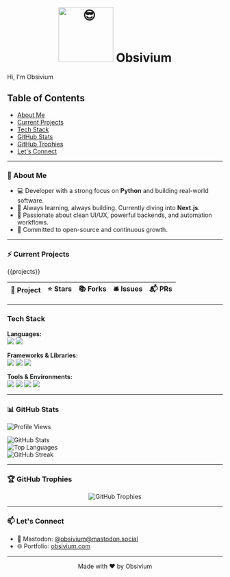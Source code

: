 <h1 align="center">
  <img src="https://static.wikia.nocookie.net/deltarune/images/5/5f/Ralsei_Walka.gif/revision/latest?cb=20210514074145&path-prefix=pl" alt="😎" width="128" height="128">
  Obsivium
</h1>

<p>Hi, I'm Obsivium</p>


## Table of Contents
- [About Me](#-about-me)
- [Current Projects](#-current-projects)
- [Tech Stack](#tech-stack)
- [GitHub Stats](#-github-stats)
- [GitHub Trophies](#-github-trophies)
- [Let's Connect](#-lets-connect)

---

### 👋 About Me
- 💻 Developer with a strong focus on **Python** and building real-world software.
- 🚀 Always learning, always building. Currently diving into **Next.js**.
- 🎨 Passionate about clean UI/UX, powerful backends, and automation workflows.
- 🧠 Committed to open-source and continuous growth.

---

### ⚡ Current Projects
<table>
  <thead align="center">
    <tr>
      <th>🎁 Project</th>
      <th>⭐ Stars</th>
      <th>📚 Forks</th>
      <th>🛎 Issues</th>
      <th>📬 PRs</th>
    </tr>
  </thead>
  <tbody>
    {{projects}}
  </tbody>
</table>

---

### Tech Stack

**Languages:**  
<img src="https://img.shields.io/badge/-Python-3776AB?style=flat&logo=python&logoColor=white"/> 
<img src="https://img.shields.io/badge/-JavaScript-F7DF1E?style=flat&logo=javascript&logoColor=black"/>

**Frameworks & Libraries:**  
<img src="https://img.shields.io/badge/-React-61DAFB?style=flat&logo=react&logoColor=black"/> 
<img src="https://img.shields.io/badge/-Flask-000000?style=flat&logo=flask&logoColor=white"/> 
<img src="https://img.shields.io/badge/-Node.js-339933?style=flat&logo=node.js&logoColor=white"/>

**Tools & Environments:**  
<img src="https://img.shields.io/badge/-VSCode-007ACC?style=flat&logo=visual-studio-code&logoColor=white"/>
<img src="https://img.shields.io/badge/-Git-F05032?style=flat&logo=git&logoColor=white"/>
<img src="https://img.shields.io/badge/-Docker-2496ED?style=flat&logo=docker&logoColor=white"/>
<img src="https://img.shields.io/badge/-Linux-FCC624?style=flat&logo=linux&logoColor=black"/>

---

### 📊 GitHub Stats

<p>
  <img src="https://komarev.com/ghpvc/?username=obsivium&color=blue" alt="Profile Views"/><br>


  <img src="https://github-readme-stats.vercel.app/api?username=obsivium&show_icons=true&theme=tokyonight" alt="GitHub Stats"/><br>
  <img src="https://github-readme-stats.vercel.app/api/top-langs/?username=obsivium&layout=compact&theme=tokyonight" alt="Top Languages"/><br>
  <img src="https://github-readme-streak-stats.herokuapp.com/?user=obsivium&theme=tokyonight" alt="GitHub Streak"/><br>
</p>

---

### 🏆 GitHub Trophies

<p align="center">
  <img src="https://github-profile-trophy.vercel.app/?username=obsivium&theme=onedark" alt="GitHub Trophies"/>
</p>

---

### 📫 Let's Connect

- 🐘 Mastodon: [@obsivium@mastodon.social](https://mastodon.social/@obsivium)
- 🌐 Portfolio: [obsivium.com](https://obsivium.com)

---

<p align="center">Made with ❤️ by Obsivium</p>


